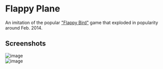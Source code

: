 # Flappy Plane

An imitation of the popular ["Flappy Bird"](https://en.wikipedia.org/wiki/Flappy_Bird) game that exploded in popularity around Feb. 2014.

## Screenshots
![image](https://github.com/xyjiang970/games/assets/76984271/e77530e8-bebb-424f-97cf-9346dbe6901a)
<br>
![image](https://github.com/xyjiang970/games/assets/76984271/55a2028b-c75e-4d13-a9fc-84413756c00c)
